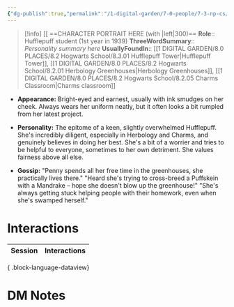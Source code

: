 ```yaml
---
{"dg-publish":true,"permalink":"/1-digital-garden/7-0-people/7-3-np-cs/penelope-penny-perkins/","tags":["#person","hogwarts","student","hufflepuff"]}
---
```


>[!info] 
>[[ ==CHARACTER PORTRAIT HERE (with |left|300)==
>**Role**:: Hufflepuff student (1st year in 1939)
>**ThreeWordSummary**:: *Personality summary here*
>**UsuallyFoundIn**:: [[1 DIGITAL GARDEN/8.0 PLACES/8.2 Hogwarts School/8.3.01 Hufflepuff Tower\|Hufflepuff Tower]], [[1 DIGITAL GARDEN/8.0 PLACES/8.2 Hogwarts School/8.2.01 Herbology Greenhouses\|Herbology Greenhouses]], [[1 DIGITAL GARDEN/8.0 PLACES/8.2 Hogwarts School/8.2.05 Charms Classroom\|Charms classroom]]

- **Appearance:** Bright-eyed and earnest, usually with ink smudges on her cheek. Always wears her uniform neatly, but it often looks a bit rumpled from her latest project.

- **Personality:** The epitome of a keen, slightly overwhelmed Hufflepuff. She's incredibly diligent, especially in Herbology and Charms, and genuinely believes in doing her best. She's a bit of a worrier and tries to be helpful to everyone, sometimes to her own detriment. She values fairness above all else.

- **Gossip:** "Penny spends all her free time in the greenhouses, she practically lives there." "Heard she's trying to cross-breed a Puffskein with a Mandrake – hope she doesn't blow up the greenhouse!" "She's always getting stuck helping people with their homework, even when she's swamped herself."

# Interactions

| Session | Interactions |
| ------- | ------------ |

{ .block-language-dataview}

# DM Notes


